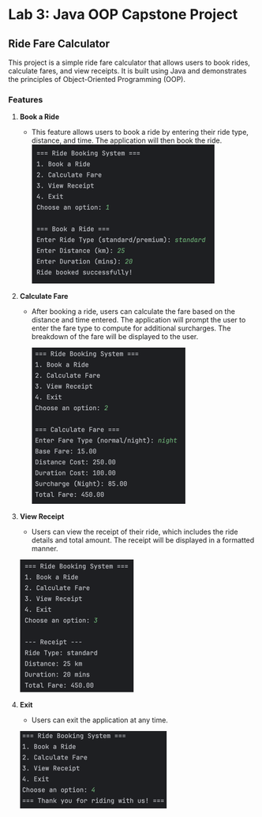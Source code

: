 # Lab 3: Java OOP Capstone Project

## Ride Fare Calculator

This project is a simple ride fare calculator that allows users to book rides, calculate fares, and view receipts. It is built using Java and demonstrates the principles of Object-Oriented Programming (OOP).

### Features

1. **Book a Ride**

   - This feature allows users to book a ride by entering their ride type, distance, and time. The application will then book the ride.  
	 ![img.png](img.png)

2. **Calculate Fare**

   - After booking a ride, users can calculate the fare based on the distance and time entered. The application will prompt the user to enter the fare type to compute for additional surcharges. The breakdown of the fare will be displayed to the user.

	 ![img_1.png](img_1.png)

3. **View Receipt**

    - Users can view the receipt of their ride, which includes the ride details and total amount. The receipt will be displayed in a formatted manner.

   ![img_2.png](img_2.png)

4. **Exit**

    - Users can exit the application at any time.

   ![img_3.png](img_3.png)

